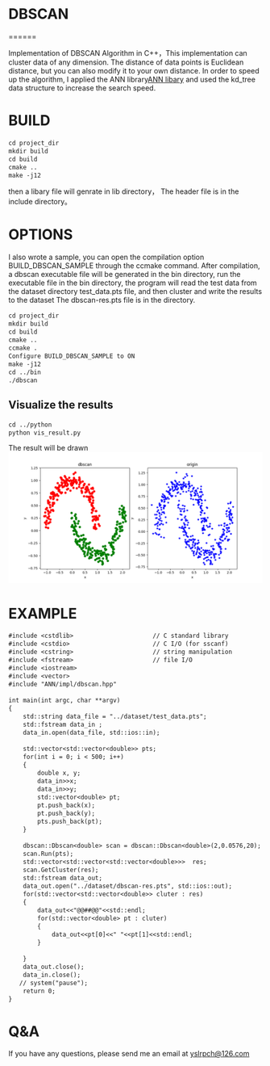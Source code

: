 # DBSCAN
======

Implementation of DBSCAN Algorithm in C++，This implementation can cluster data of any dimension. The distance of data points is Euclidean distance, but you can also modify it to your own distance. In order to speed up the algorithm, I applied the ANN library[ANN libary](http://www.cs.umd.edu/~mount/ANN/) and used the kd_tree data structure to increase the search speed.
# BUILD
```
cd project_dir
mkdir build
cd build
cmake ..
make -j12
```
then a libary file will genrate in lib directory， The header file is in the include directory。
# OPTIONS
I also wrote a sample, you can open the compilation option BUILD_DBSCAN_SAMPLE through the ccmake command.
After compilation, a dbscan executable file will be generated in the bin directory, run the executable file in the bin directory, the program will read the test data from the dataset directory test_data.pts file, and then cluster and write the results to the dataset The dbscan-res.pts file is in the directory.
```
cd project_dir
mkdir build
cd build
cmake ..
ccmake .
Configure BUILD_DBSCAN_SAMPLE to ON
make -j12
cd ../bin
./dbscan
```
## Visualize the results
```
cd ../python
python vis_result.py
```
The result will be drawn
![res](images/Figure_1.png)
# EXAMPLE
```
#include <cstdlib>						// C standard library
#include <cstdio>						// C I/O (for sscanf)
#include <cstring>						// string manipulation
#include <fstream>	                    // file I/O
#include <iostream>
#include <vector>
#include "ANN/impl/dbscan.hpp"

int	main(int argc, char **argv)
{
    std::string data_file = "../dataset/test_data.pts";
    std::fstream data_in ;
    data_in.open(data_file, std::ios::in);

    std::vector<std::vector<double>> pts;
    for(int i = 0; i < 500; i++)
    {
        double x, y;
        data_in>>x;
        data_in>>y;
        std::vector<double> pt;
        pt.push_back(x);
        pt.push_back(y);
        pts.push_back(pt);
    }

    dbscan::Dbscan<double> scan = dbscan::Dbscan<double>(2,0.0576,20);
    scan.Run(pts);
    std::vector<std::vector<std::vector<double>>>  res;
    scan.GetCluster(res);
    std::fstream data_out;
    data_out.open("../dataset/dbscan-res.pts", std::ios::out);
    for(std::vector<std::vector<double>> cluter : res)
    {
        data_out<<"@@##@@"<<std::endl;
        for(std::vector<double> pt : cluter)
        {
            data_out<<pt[0]<<" "<<pt[1]<<std::endl;
        }

    }
    data_out.close();
    data_in.close();
   // system("pause");
    return 0;
}
```
# Q&A
If you have any questions, please send me an email at yslrpch@126.com
